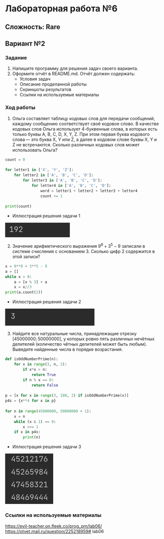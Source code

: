 # Лабораторная работа №6
## Сложность: Rare
## Вариант №2
### Задание
1. Напишите программу для решения задач своего варианта.
2. Оформите отчёт в README.md. Отчёт должен содержать:
    - Условия задач
    - Описание проделанной работы
    - Скриншоты результатов
    - Ссылки на используемые материалы
### Ход работы    
1. Ольга составляет таблицу кодовых слов для передачи сообщений, каждому сообщению соответствует своё кодовое слово. В качестве кодовых слов Ольга использует 4-буквенные слова, в которых есть только буквы A, B, C, D, X, Y, Z. При этом первая буква кодового слова — это буква X, Y или Z, а далее в кодовом слове буквы X, Y и Z не встречаются. Сколько различных кодовых слов может использовать Ольга?
```python
count = 0

for letter1 in ['X', 'Y', 'Z']:
    for letter2 in ['A', 'B', 'C', 'D']:
        for letter3 in ['A', 'B', 'C', 'D']:
            for letter4 in ['A', 'B', 'C', 'D']:
                word = letter1 + letter2 + letter3 + letter4
                count += 1

print(count)
```
- Иллюстрация решения задачи 1

![Alt text](Term_2.png)

2. Значение арифметического выражения $9^8 + 3^5 - 9$ записали в системе счисления с основанием $3$. Сколько цифр $2$ содержится в этой записи?
```python
x = 9**8 + 3**5 - 9
a = []
while x > 0:
    a = [x % 3] + a
    x = x//3
print(a.count(2))
```
- Иллюстрация решения задачи 2

![Alt text](Term_1.png)

3. Найдите все натуральные числа, принадлежащие отрезку [45000000; 50000000], у которых ровно пять различных нечётных делителей (количество чётных делителей может быть любым). Выведите найденные числа в порядке возрастания.
```python
def isOddNumberPrime(n):
    for x in range(3, n, 2):
        if x*x > n:
            return True
        if n % x == 0:
            return False

p = [x for x in range(3, 100, 2) if isOddNumberPrime(x)]
p4s = {x**4 for x in p}

for n in range(45000000, 50000000 + 1):
    x = n
    while (x & 1) == 0:
        x >>= 1
    if x in p4s:
        print(n)
```
- Иллюстрация решения задачи 3

![Alt text](Term_3.png)

### Ссылки на используемые материалы
https://evil-teacher.on.fleek.co/prog_pm/lab06/
https://otvet.mail.ru/question/225218959# lab06
